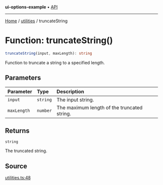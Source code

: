 **ui-options-example** • [API](../../README.md)

***

[Home](../../README.md) / [utilities](../README.md) / truncateString

# Function: truncateString()

```ts
truncateString(input, maxLength): string
```

Function to truncate a string to a specified length.

## Parameters

| Parameter | Type | Description |
| :------ | :------ | :------ |
| `input` | `string` | The input string. |
| `maxLength` | `number` | The maximum length of the truncated string. |

## Returns

`string`

The truncated string.

## Source

[utilities.ts:48](https://github.com/tgreyuk/typedoc-plugin-markdown-examples/blob/d1574a7/examples/01-typedoc-plugin-markdown/src/utilities.ts#L48)
